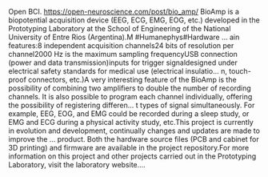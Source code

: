 Open BCI. https://open-neuroscience.com/post/bio_amp/
BioAmp is a biopotential acquisition device (EEG, ECG, EMG, EOG, etc.) developed in the Prototyping Laboratory at the School of Engineering of the National University of Entre Rios (Argentina).M #Humanephys#Hardware ...
ain features:8 independent acquisition channels24 bits of resolution per channel2000 Hz is the maximum sampling frequencyUSB connection (power and data transmission)inputs for trigger signaldesigned under electrical safety standards for medical use (electrical insulatio...
n, touch-proof connectors, etc.)A very interesting feature of the BioAmp is the possibility of combining two amplifiers to double the number of recording channels. It is also possible to program each channel individually, offering the possibility of registering differen...
t types of signal simultaneously. For example, EEG, EOG, and EMG could be recorded during a sleep study, or EMG and ECG during a physical activity study, etc.This project is currently in evolution and development, continually changes and updates are made to improve the ...
product. Both the hardware source files (PCB and cabinet for 3D printing) and firmware are available in the project repository.For more information on this project and other projects carried out in the Prototyping Laboratory, visit the laboratory website....
